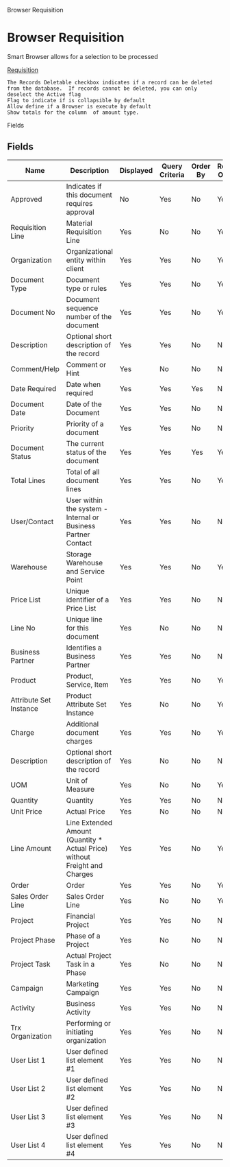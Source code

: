 
Browser Requisition
# Browser Requisition


Smart Browser allows for a selection to be processed

[Requisition](../../functional-guide/window/window-requisition.md)

```
The Records Deletable checkbox indicates if a record can be deleted from the database.  If records cannot be deleted, you can only deselect the Active flag
Flag to indicate if is collapsible by default
Allow define if a Browser is execute by default
Show totals for the column  of amount type.
```
Fields
## Fields




Name                   | Description                                                                | Displayed | Query Criteria | Order By | Read Only | Mandatory
---------------------- | -------------------------------------------------------------------------- | --------- | -------------- | -------- | --------- | ---------
Approved               | Indicates if this document requires approval                               | No        | Yes            | No       | Yes       | No       
Requisition Line       | Material Requisition Line                                                  | Yes       | No             | No       | Yes       | No       
Organization           | Organizational entity within client                                        | Yes       | Yes            | No       | Yes       | No       
Document Type          | Document type or rules                                                     | Yes       | Yes            | No       | Yes       | No       
Document No            | Document sequence number of the document                                   | Yes       | Yes            | No       | Yes       | No       
Description            | Optional short description of the record                                   | Yes       | Yes            | No       | No        | No       
Comment/Help           | Comment or Hint                                                            | Yes       | No             | No       | No        | No       
Date Required          | Date when required                                                         | Yes       | Yes            | Yes      | No        | No       
Document Date          | Date of the Document                                                       | Yes       | Yes            | No       | No        | No       
Priority               | Priority of a document                                                     | Yes       | Yes            | No       | No        | No       
Document Status        | The current status of the document                                         | Yes       | Yes            | Yes      | Yes       | No       
Total Lines            | Total of all document lines                                                | Yes       | Yes            | No       | Yes       | No       
User/Contact           | User within the system - Internal or Business Partner Contact              | Yes       | Yes            | No       | No        | No       
Warehouse              | Storage Warehouse and Service Point                                        | Yes       | Yes            | No       | Yes       | No       
Price List             | Unique identifier of a Price List                                          | Yes       | Yes            | No       | No        | No       
Line No                | Unique line for this document                                              | Yes       | No             | No       | No        | No       
Business Partner       | Identifies a Business Partner                                              | Yes       | Yes            | No       | No        | No       
Product                | Product, Service, Item                                                     | Yes       | Yes            | No       | Yes       | No       
Attribute Set Instance | Product Attribute Set Instance                                             | Yes       | No             | No       | Yes       | No       
Charge                 | Additional document charges                                                | Yes       | Yes            | No       | Yes       | No       
Description            | Optional short description of the record                                   | Yes       | No             | No       | No        | No       
UOM                    | Unit of Measure                                                            | Yes       | No             | No       | Yes       | No       
Quantity               | Quantity                                                                   | Yes       | Yes            | No       | No        | No       
Unit Price             | Actual Price                                                               | Yes       | No             | No       | No        | No       
Line Amount            | Line Extended Amount (Quantity * Actual Price) without Freight and Charges | Yes       | Yes            | No       | Yes       | No       
Order                  | Order                                                                      | Yes       | Yes            | No       | Yes       | No       
Sales Order Line       | Sales Order Line                                                           | Yes       | No             | No       | Yes       | No       
Project                | Financial Project                                                          | Yes       | Yes            | No       | No        | No       
Project Phase          | Phase of a Project                                                         | Yes       | No             | No       | No        | No       
Project Task           | Actual Project Task in a Phase                                             | Yes       | No             | No       | No        | No       
Campaign               | Marketing Campaign                                                         | Yes       | Yes            | No       | No        | No       
Activity               | Business Activity                                                          | Yes       | Yes            | No       | No        | No       
Trx Organization       | Performing or initiating organization                                      | Yes       | Yes            | No       | No        | No       
User List 1            | User defined list element #1                                               | Yes       | Yes            | No       | No        | No       
User List 2            | User defined list element #2                                               | Yes       | Yes            | No       | No        | No       
User List 3            | User defined list element #3                                               | Yes       | Yes            | No       | No        | No       
User List 4            | User defined list element #4                                               | Yes       | Yes            | No       | No        | No       
